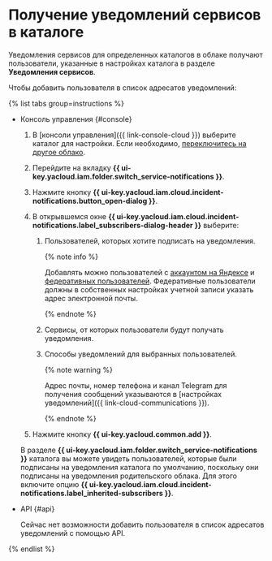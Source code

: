 # Получение уведомлений сервисов в каталоге

Уведомления сервисов для определенных каталогов в облаке получают пользователи, указанные в настройках каталога в разделе **Уведомления сервисов**.

Чтобы добавить пользователя в список адресатов уведомлений:

{% list tabs group=instructions %}

- Консоль управления {#console}

  1. В [консоли управления]({{ link-console-cloud }}) выберите каталог для настройки. Если необходимо, [переключитесь на другое облако](../cloud/switch-cloud.md).
  1. Перейдите на вкладку **{{ ui-key.yacloud.iam.folder.switch_service-notifications }}**.
  1. Нажмите кнопку **{{ ui-key.yacloud.iam.cloud.incident-notifications.button_open-dialog }}**.
  1. В открывшемся окне **{{ ui-key.yacloud.iam.cloud.incident-notifications.label_subscribers-dialog-header }}** выберите:

     1. Пользователей, которых хотите подписать на уведомления.

        {% note info %}

        Добавлять можно пользователей с [аккаунтом на Яндексе](../../../iam/concepts/users/accounts.md#passport) и [федеративных пользователей](../../../iam/concepts/users/accounts.md#saml-federation). Федеративные пользователи должны в собственных настройках учетной записи указать адрес электронной почты.

        {% endnote %}

     1. Сервисы, от которых пользователи будут получать уведомления.
     1. Способы уведомлений для выбранных пользователей.

        {% note warning %}

        Адрес почты, номер телефона и канал Telegram для получения сообщений указываются в [настройках уведомлений]({{ link-cloud-communications }}).

        {% endnote %}

  1. Нажмите кнопку **{{ ui-key.yacloud.common.add }}**.

  В разделе **{{ ui-key.yacloud.iam.folder.switch_service-notifications }}** каталога вы можете увидеть пользователей, которые были подписаны на уведомления каталога по умолчанию, поскольку они подписаны на уведомления родительского облака. Для этого включите опцию **{{ ui-key.yacloud.iam.cloud.incident-notifications.label_inherited-subscribers }}**.

- API {#api}

  Сейчас нет возможности добавить пользователя в список адресатов уведомлений с помощью API.

{% endlist %}
